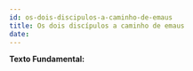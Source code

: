 ```yaml
---
id: os-dois-discipulos-a-caminho-de-emaus
title: Os dois discípulos a caminho de emaus
date: 
---
```


**Texto Fundamental:** 